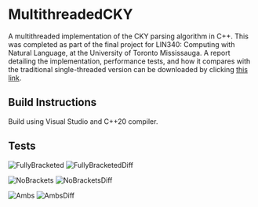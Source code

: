 # MultithreadedCKY
A multithreaded implementation of the CKY parsing algorithm in C++. This was completed as part of the final project for LIN340: Computing with Natural Language, at the University of Toronto Mississauga. A report detailing the implementation, performance tests, and how it compares with the traditional single-threaded version can be downloaded by clicking [this link](https://github.com/user-attachments/files/19653495/Final.Paper.-.EDITTED.1.pdf).


## Build Instructions

Build using Visual Studio and C++20 compiler.

## Tests
![FullyBracketed](https://github.com/user-attachments/assets/507b445b-e41e-4d68-89c0-c41570bacc01)
![FullyBracketedDiff](https://github.com/user-attachments/assets/475cc610-7a38-4c2d-9252-a932d83ff171)

![NoBrackets](https://github.com/user-attachments/assets/e5ad48fa-a696-4bd6-819f-a9736e98c0a7)
![NoBracketsDiff](https://github.com/user-attachments/assets/eed38ff8-e6ed-4051-9bb8-1bd61cb5f01a)


![Ambs](https://github.com/user-attachments/assets/e0d306b0-722a-4d35-b0f0-58a47a6d6f47)
![AmbsDiff](https://github.com/user-attachments/assets/b31cb848-f0d6-4a21-9892-8b2d791d986c)


